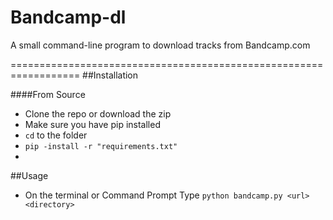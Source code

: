 # Bandcamp-dl
A small command-line program to download tracks from Bandcamp.com 

==================================================================
##Installation

####From Source
* Clone the repo or download the zip
* Make sure you have pip installed
* `cd` to the folder
* `pip -install -r "requirements.txt"`
* 
##Usage
* On the terminal or Command Prompt Type
  `python bandcamp.py <url> <directory>`
  
